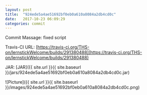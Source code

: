 ```yaml
---
layout: post
title:  "924ede5a4ae51692bf0eb0a610a8084a2db4cd0c"
date:   2017-10-23 06:09:29
categories: commit
---
```


Commit Massage: fixed script  

Travis-CI URL: [https://travis-ci.org/THS-on/lernstickWelcome/builds/291380488](https://travis-ci.org/THS-on/lernstickWelcome/builds/291380488)

JAR: [JAR]({{ site.url }}{{ site.baseurl }}/jars/924ede5a4ae51692bf0eb0a610a8084a2db4cd0c.jar)

![Picture]({{ site.url }}{{ site.baseurl }}/images/924ede5a4ae51692bf0eb0a610a8084a2db4cd0c.png)

